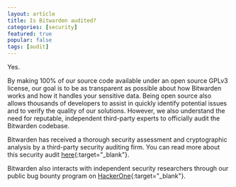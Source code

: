 ```yaml
---
layout: article
title: Is Bitwarden audited?
categories: [security]
featured: true
popular: false
tags: [audit]
---
```


Yes.

By making 100% of our source code available under an open source GPLv3 license, our goal is to be as transparent as possible about how Bitwarden works and how it handles your sensitive data. Being open source also allows thousands of developers to assist in quickly identify potential issues and to verify the quality of our solutions. However, we also understand the need for reputable, independent third-party experts to officially audit the Bitwarden codebase.

Bitwarden has received a thorough security assessment and cryptographic analysis by a third-party security auditing firm. You can read more about this security audit [here](https://blog.bitwarden.com/bitwarden-completes-third-party-security-audit-c1cc81b6d33){:target="_blank"}.

Bitwarden also interacts with independent security researchers through our public bug bounty program on [HackerOne](https://hackerone.com/bitwarden/){:target="_blank"}.
